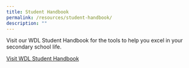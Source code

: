 ```yaml
---
title: Student Handbook
permalink: /resources/student-handbook/
description: ""
---
```


Visit our WDL Student Handbook for the tools to help you excel in your secondary school life. 

<a class="call-to-action-button" href="https://sites.google.com/moe.edu.sg/wdlstudenthandbook">Visit WDL Student Handbook </a>
